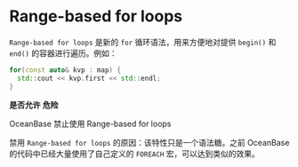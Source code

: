 Range-based for loops 
==========================================



`Range-based for loops` 是新的 `for` 循环语法，用来方便地对提供 `begin()` 和 `end()` 的容器进行遍历。例如：

```cpp
for(const auto& kvp : map) {
  std::cout << kvp.first << std::endl;
}
```



**是否允许** 
**危险**



OceanBase 禁止使用 Range-based for loops

禁用 `Range-based for loops` 的原因：该特性只是一个语法糖。之前 OceanBase 的代码中已经大量使用了自己定义的 `FOREACH` 宏，可以达到类似的效果。
